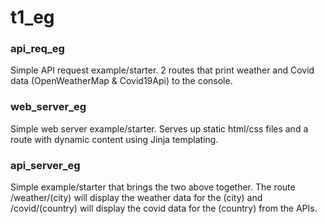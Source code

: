 # t1_eg

### api_req_eg
Simple API request example/starter. 2 routes that print weather and Covid data (OpenWeatherMap & Covid19Api) to the console. 

### web_server_eg
Simple web server example/starter. Serves up static html/css files and a route with dynamic content using Jinja templating. 

### api_server_eg
Simple example/starter that brings the two above together. The route /weather/(city) will display the weather data for the (city) and /covid/(country) will display the covid data for the (country) from the APIs. 
